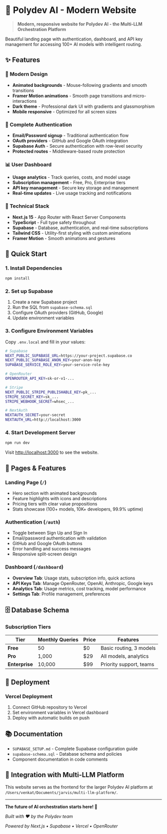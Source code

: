 # 🚀 Polydev AI - Modern Website

> **Modern, responsive website for Polydev AI - the Multi-LLM Orchestration Platform**

Beautiful landing page with authentication, dashboard, and API key management for accessing 100+ AI models with intelligent routing.

## ✨ Features

### 🎨 **Modern Design**
- **Animated backgrounds** - Mouse-following gradients and smooth transitions
- **Framer Motion animations** - Smooth page transitions and micro-interactions
- **Dark theme** - Professional dark UI with gradients and glassmorphism
- **Mobile responsive** - Optimized for all screen sizes

### 🔐 **Complete Authentication**
- **Email/Password signup** - Traditional authentication flow
- **OAuth providers** - GitHub and Google OAuth integration
- **Supabase Auth** - Secure authentication with row-level security
- **Protected routes** - Middleware-based route protection

### 📊 **User Dashboard**
- **Usage analytics** - Track queries, costs, and model usage
- **Subscription management** - Free, Pro, Enterprise tiers
- **API key management** - Secure key storage and management
- **Real-time updates** - Live usage tracking and notifications

### 🔧 **Technical Stack**
- **Next.js 15** - App Router with React Server Components
- **TypeScript** - Full type safety throughout
- **Supabase** - Database, authentication, and real-time subscriptions
- **Tailwind CSS** - Utility-first styling with custom animations
- **Framer Motion** - Smooth animations and gestures

## 🚀 Quick Start

### 1. **Install Dependencies**
```bash
npm install
```

### 2. **Set up Supabase**
1. Create a new Supabase project
2. Run the SQL from `supabase-schema.sql`
3. Configure OAuth providers (GitHub, Google)
4. Update environment variables

### 3. **Configure Environment Variables**
Copy `.env.local` and fill in your values:

```bash
# Supabase
NEXT_PUBLIC_SUPABASE_URL=https://your-project.supabase.co
NEXT_PUBLIC_SUPABASE_ANON_KEY=your-anon-key
SUPABASE_SERVICE_ROLE_KEY=your-service-role-key

# OpenRouter
OPENROUTER_API_KEY=sk-or-v1-...

# Stripe
NEXT_PUBLIC_STRIPE_PUBLISHABLE_KEY=pk_...
STRIPE_SECRET_KEY=sk_...
STRIPE_WEBHOOK_SECRET=whsec_...

# NextAuth
NEXTAUTH_SECRET=your-secret
NEXTAUTH_URL=http://localhost:3000
```

### 4. **Start Development Server**
```bash
npm run dev
```

Visit [http://localhost:3000](http://localhost:3000) to see the website.

## 📱 Pages & Features

### **Landing Page (`/`)**
- Hero section with animated backgrounds
- Feature highlights with icons and descriptions  
- Pricing tiers with clear value propositions
- Stats showcase (100+ models, 10K+ developers, 99.9% uptime)

### **Authentication (`/auth`)**
- Toggle between Sign Up and Sign In
- Email/password authentication with validation
- GitHub and Google OAuth buttons
- Error handling and success messages
- Responsive split-screen design

### **Dashboard (`/dashboard`)**
- **Overview Tab**: Usage stats, subscription info, quick actions
- **API Keys Tab**: Manage OpenRouter, OpenAI, Anthropic, Google keys
- **Analytics Tab**: Usage metrics, cost tracking, model performance
- **Settings Tab**: Profile management, preferences

## 🗄️ Database Schema

### **Subscription Tiers**
| Tier | Monthly Queries | Price | Features |
|------|----------------|-------|----------|
| **Free** | 50 | $0 | Basic routing, 3 models |
| **Pro** | 1,000 | $29 | All models, analytics |
| **Enterprise** | 10,000 | $99 | Priority support, teams |

## 🚀 Deployment

### **Vercel Deployment**
1. Connect GitHub repository to Vercel
2. Set environment variables in Vercel dashboard
3. Deploy with automatic builds on push

## 📚 Documentation

- `SUPABASE_SETUP.md` - Complete Supabase configuration guide
- `supabase-schema.sql` - Database schema and policies
- Component documentation in code comments

## 🔗 Integration with Multi-LLM Platform

This website serves as the frontend for the larger Polydev AI platform at `/Users/venkat/Documents/jarvis/multi-llm-platform/`.

---

**The future of AI orchestration starts here! 🌟**

*Built with ❤️ by the Polydev team*

*Powered by Next.js • Supabase • Vercel • OpenRouter*
